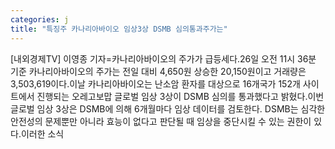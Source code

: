 ```yaml
---
categories: j
title: "특징주 카나리아바이오 임상3상 DSMB 심의통과주가는"
---
```

[내외경제TV] 이영종 기자=카나리아바이오의 주가가 급등세다.26일 오전 11시 36분 기준 카나리아바이오의 주가는 전일 대비 4,650원 상승한 20,150원이고 거래량은 3,503,619이다.이날 카나리아바이오는 난소암 환자를 대상으로 16개국가 152개 사이트에서 진행되는 오레고보맙 글로벌 임상 3상이 DSMB 심의를 통과했다고 밝혔다.이번 글로벌 임상 3상은 DSMB에 의해 6개월마다 임상 데이터를 검토한다. DSMB는 심각한 안전성의 문제뿐만 아니라 효능이 없다고 판단될 때 임상을 중단시킬 수 있는 권한이 있다.이러한 소식